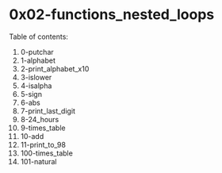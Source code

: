 # 0x02-functions_nested_loops
Table of contents:
1. 0-putchar
2. 1-alphabet
3. 2-print_alphabet_x10
4. 3-islower
5. 4-isalpha
6. 5-sign
7. 6-abs
8. 7-print_last_digit
9. 8-24_hours
10. 9-times_table
11. 10-add
12. 11-print_to_98
13. 100-times_table
14. 101-natural


